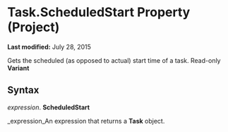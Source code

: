 
# Task.ScheduledStart Property (Project)

 **Last modified:** July 28, 2015

Gets the scheduled (as opposed to actual) start time of a task. Read-only  **Variant**

## Syntax

 _expression_. **ScheduledStart**

 _expression_An expression that returns a  **Task** object.

